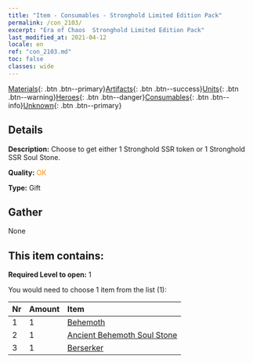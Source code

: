 ```yaml
---
title: "Item - Consumables - Stronghold Limited Edition Pack"
permalink: /con_2103/
excerpt: "Era of Chaos  Stronghold Limited Edition Pack"
last_modified_at: 2021-04-12
locale: en
ref: "con_2103.md"
toc: false
classes: wide
---
```

 [Materials](/){: .btn .btn--primary}[Artifacts](/Artifacts/){: .btn .btn--success}[Units](/Units/){: .btn .btn--warning}[Heroes](/Heroes/){: .btn .btn--danger}[Consumables](/Consumables/){: .btn .btn--info}[Unknown](/Unknown/){: .btn .btn--primary}

## Details
 **Description:** Choose to get either 1 Stronghold SSR token or 1 Stronghold SSR Soul Stone.

 **Quality:** <span style="color: #FF8C00">OK</span>

 **Type:** Gift

## Gather

  None

## This item contains:

 **Required Level to open:** 1

 You would need to choose 1 item from the list (1):

  | Nr | Amount |     Item    |
  |:---|:-------|:------------|
  | 1 | 1 | [Behemoth](/Items/unt_223/) | 
  | 2 | 1 | [Ancient Behemoth Soul Stone](/Items/unt_311/) | 
  | 3 | 1 | [Berserker](/Items/unt_224/) | 
